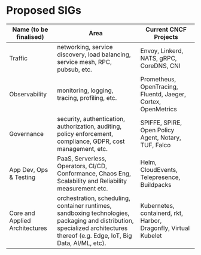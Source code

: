 # Proposed SIGs

| Name (to be finalised)  | Area        | Current CNCF Projects
| ------------------------|-------------|-----------------------
| Traffic | networking, service discovery, load balancing, service mesh, RPC, pubsub, etc. | Envoy, Linkerd, NATS, gRPC, CoreDNS, CNI
| Observability | monitoring, logging, tracing, profiling, etc. | Prometheus, OpenTracing, Fluentd, Jaeger, Cortex, OpenMetrics
| Governance | security, authentication, authorization, auditing, policy enforcement, compliance, GDPR, cost management, etc. | SPIFFE, SPIRE, Open Policy Agent, Notary, TUF,  Falco
| App Dev, Ops & Testing | PaaS, Serverless, Operators, CI/CD,  Conformance, Chaos Eng, Scalability and Reliability measurement etc. | Helm, CloudEvents, Telepresence, Buildpacks
| Core and Applied Architectures | orchestration, scheduling, container runtimes, sandboxing technologies, packaging and distribution, specialized architectures thereof (e.g. Edge, IoT, Big Data, AI/ML, etc). | Kubernetes, containerd, rkt, Harbor, Dragonfly, Virtual Kubelet


